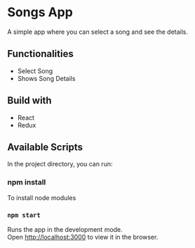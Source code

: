 # Songs App

A simple app where you can select a song and see the details.

## Functionalities

- Select Song
- Shows Song Details

## Build with

- React
- Redux

## Available Scripts

In the project directory, you can run:

### npm install

To install node modules

### `npm start`

Runs the app in the development mode.<br>
Open [http://localhost:3000](http://localhost:3000) to view it in the browser.
